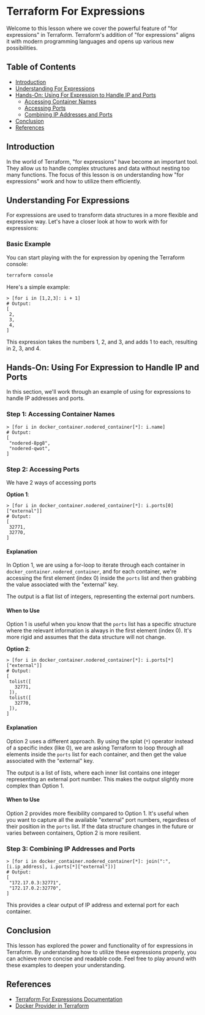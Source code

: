 # Terraform For Expressions

Welcome to this lesson where we cover the powerful feature of "for expressions" in Terraform. Terraform's addition of "for expressions" aligns it with modern programming languages and opens up various new possibilities.

## Table of Contents

- [Introduction](#introduction)
- [Understanding For Expressions](#understanding-for-expressions)
- [Hands-On: Using For Expression to Handle IP and Ports](#hands-on-using-for-expression-to-handle-ip-and-ports)
    - [Accessing Container Names](#step-1-accessing-container-names)
    - [Accessing Ports](#step-2-accessing-ports)
    - [Combining IP Addresses and Ports](#step-3-combining-ip-addresses-and-ports)
- [Conclusion](#conclusion)
- [References](#references)

## Introduction

In the world of Terraform, "for expressions" have become an important tool. They allow us to handle complex structures and data without nesting too many functions. The focus of this lesson is on understanding how "for expressions" work and how to utilize them efficiently.

## Understanding For Expressions

For expressions are used to transform data structures in a more flexible and expressive way. Let's have a closer look at how to work with for expressions:

### Basic Example

You can start playing with the for expression by opening the Terraform console:

```bash
terraform console
```

Here's a simple example:

```hcl
> [for i in [1,2,3]: i + 1]
# Output:
[
 2,
 3,
 4,
]
```

This expression takes the numbers 1, 2, and 3, and adds 1 to each, resulting in 2, 3, and 4.

## Hands-On: Using For Expression to Handle IP and Ports

In this section, we'll work through an example of using for expressions to handle IP addresses and ports.

### Step 1: Accessing Container Names

```hcl
> [for i in docker_container.nodered_container[*]: i.name]
# Output:
[
 "nodered-8pg8",
 "nodered-qwot",
]
```

### Step 2: Accessing Ports

We have 2 ways of accessing ports

**Option 1**:

```hcl
> [for i in docker_container.nodered_container[*]: i.ports[0]["external"]]
# Output:
[
 32771,
 32770,
]
```

#### Explanation

In Option 1, we are using a for-loop to iterate through each container in `docker_container.nodered_container`, and for each container, we're accessing the first element (index 0) inside the `ports` list and then grabbing the value associated with the "external" key.

The output is a flat list of integers, representing the external port numbers.

#### When to Use

Option 1 is useful when you know that the `ports` list has a specific structure where the relevant information is always in the first element (index 0). It's more rigid and assumes that the data structure will not change.

**Option 2**:

```hcl
> [for i in docker_container.nodered_container[*]: i.ports[*]["external"]]
# Output:
[
 tolist([
   32771,
 ]),
 tolist([
   32770,
 ]),
]
```

#### Explanation

Option 2 uses a different approach. By using the splat (`*`) operator instead of a specific index (like 0), we are asking Terraform to loop through all elements inside the `ports` list for each container, and then get the value associated with the "external" key.

The output is a list of lists, where each inner list contains one integer representing an external port number. This makes the output slightly more complex than Option 1.

#### When to Use

Option 2 provides more flexibility compared to Option 1. It's useful when you want to capture all the available "external" port numbers, regardless of their position in the `ports` list. If the data structure changes in the future or varies between containers, Option 2 is more resilient.

### Step 3: Combining IP Addresses and Ports

```hcl
> [for i in docker_container.nodered_container[*]: join(":", [i.ip_address], i.ports[*]["external"])]
# Output:
[
 "172.17.0.3:32771",
 "172.17.0.2:32770",
]
```

This provides a clear output of IP address and external port for each container.

## Conclusion

This lesson has explored the power and functionality of for expressions in Terraform. By understanding how to utilize these expressions properly, you can achieve more concise and readable code. Feel free to play around with these examples to deepen your understanding.

## References

- [Terraform For Expressions Documentation](https://www.terraform.io/docs/language/expressions/for.html)
- [Docker Provider in Terraform](https://registry.terraform.io/providers/hashicorp/docker/latest/docs)